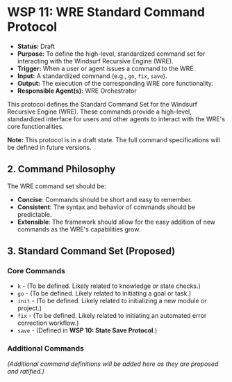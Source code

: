 # WSP 11: WRE Standard Command Protocol
- **Status:** Draft
- **Purpose:** To define the high-level, standardized command set for interacting with the Windsurf Recursive Engine (WRE).
- **Trigger:** When a user or agent issues a command to the WRE.
- **Input:** A standardized command (e.g., `go`, `fix`, `save`).
- **Output:** The execution of the corresponding WRE core functionality.
- **Responsible Agent(s):** WRE Orchestrator

This protocol defines the Standard Command Set for the Windsurf Recursive Engine (WRE). These commands provide a high-level, standardized interface for users and other agents to interact with the WRE's core functionalities.

**Note:** This protocol is in a draft state. The full command specifications will be defined in future versions.

## 2. Command Philosophy

The WRE command set should be:
-   **Concise**: Commands should be short and easy to remember.
-   **Consistent**: The syntax and behavior of commands should be predictable.
-   **Extensible**: The framework should allow for the easy addition of new commands as the WRE's capabilities grow.

## 3. Standard Command Set (Proposed)

### Core Commands
-   `k` - (To be defined. Likely related to knowledge or state checks.)
-   `go` - (To be defined. Likely related to initiating a goal or task.)
-   `init` - (To be defined. Likely related to initializing a new module or project.)
-   `fix` - (To be defined. Likely related to initiating an automated error correction workflow.)
-   `save` - (Defined in **WSP 10: State Save Protocol**.)

### Additional Commands
*(Additional command definitions will be added here as they are proposed and ratified.)* 